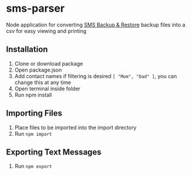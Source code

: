 # sms-parser
Node application for converting [SMS Backup &amp; Restore](https://play.google.com/store/apps/details?id=com.riteshsahu.SMSBackupRestore) backup files into a csv for easy viewing and printing

## Installation
1. Clone or download package
2. Open package.json
3. Add contact names if filtering is desired `[ "Mom", "Dad" ]`, you can change this at any time
4. Open terminal inside folder
5. Run npm install

## Importing Files
1. Place files to be imported into the import directory
2. Run `npm import`

## Exporting Text Messages
1. Run `npm export`